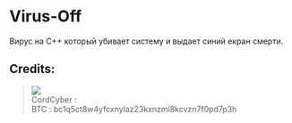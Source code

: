 # Virus-Off
Вирус на C++ который убивает систему и выдает синий екран смерти.

##  Credits:
> [![](https://user-images.githubusercontent.com/103395079/164997981-5356a76b-d1d3-427c-a6ca-3b4a25a73691.gif?size=40)](https://github.com/CordCyber)
<br>CordCyber :
<br>BTC : bc1q5ct8w4yfcxnylaz23kxnzml8kcvzn7f0pd7p3h
